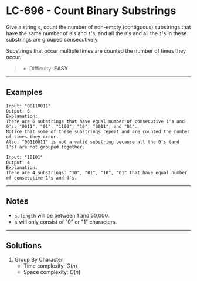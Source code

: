 # LC-696 - Count Binary Substrings

Give a string `s`, count the number of non-empty (contiguous) substrings that have the same number of `0`'s and `1`'s, and all the `0`'s and all the `1`'s in these substrings are grouped consecutively.

Substrings that occur multiple times are counted the number of times they occur.

> * Difficulty: **EASY**

---
## Examples

```
Input: "00110011"
Output: 6
Explanation:
There are 6 substrings that have equal number of consecutive 1's and 0's: "0011", "01", "1100", "10", "0011", and "01".
Notice that some of these substrings repeat and are counted the number of times they occur.
Also, "00110011" is not a valid substring because all the 0's (and 1's) are not grouped together.
```

```
Input: "10101"
Output: 4
Explanation:
There are 4 substrings: "10", "01", "10", "01" that have equal number of consecutive 1's and 0's.
```

---
## Notes

* `s.length` will be between 1 and 50,000.
* `s` will only consist of "0" or "1" characters.

---
## Solutions

1. Group By Character
    * Time complexity: $O(n)$
    * Space complexity: $O(n)$